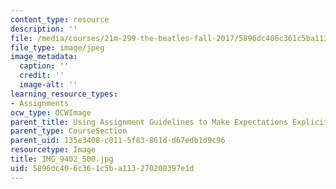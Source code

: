 ```yaml
---
content_type: resource
description: ''
file: /media/courses/21m-299-the-beatles-fall-2017/5896dc406c361c5ba113270208397e1d_IMG_9402_500.jpg
file_type: image/jpeg
image_metadata:
  caption: ''
  credit: ''
  image-alt: ''
learning_resource_types:
- Assignments
ocw_type: OCWImage
parent_title: Using Assignment Guidelines to Make Expectations Explicit
parent_type: CourseSection
parent_uid: 135e3408-c011-5f83-861d-d67edb1d9c96
resourcetype: Image
title: IMG_9402_500.jpg
uid: 5896dc40-6c36-1c5b-a113-270208397e1d
---
```

